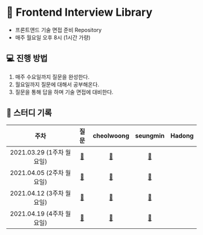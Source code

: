 # 🤔 Frontend Interview Library
- 프론트앤드 기술 면접 준비 Repository
- 매주 월요일 오후 8시 (1시간 가량)

## 💻 진행 방법
1. 매주 수요일까지 질문을 완성한다.
2. 월요일까지 질문에 대해서 공부해온다.
3. 질문을 통해 답을 하며 기술 면접에 대비한다.

## 📝 스터디 기록

|주차|질문|cheolwoong|seungmin|Hadong|
|:------:|:---:|:---:|:---:|:---:|
|2021.03.29 (1주차 월요일)|[:link:](https://github.com/Fortuna-Study/Frontend-Interview-Library/tree/main/week_1)|[:link:](https://github.com/Fortuna-Study/Frontend-Interview-Library/tree/main/week_1/cheolwoong)|[:link:](https://github.com/Fortuna-Study/Frontend-Interview-Library/tree/main/week_1/seungmin)||
|2021.04.05 (2주차 월요일)|[:link:](https://github.com/Fortuna-Study/Frontend-Interview-Library/tree/main/week_2)|[:link:](https://github.com/Fortuna-Study/Frontend-Interview-Library/tree/main/week_2/cheolwoong)|[:link:](https://github.com/Fortuna-Study/Frontend-Interview-Library/tree/main/week_2/seungmin)||
|2021.04.12 (3주차 월요일)|[:link:](https://github.com/Fortuna-Study/Frontend-Interview-Library/tree/main/week_3)|[:link:](https://github.com/Fortuna-Study/Frontend-Interview-Library/tree/main/week_3/cheolwoong)|[:link:](https://github.com/Fortuna-Study/Frontend-Interview-Library/tree/main/week_3/seungmin)||
|2021.04.19 (4주차 월요일)|[:link:](https://github.com/Fortuna-Study/Frontend-Interview-Library/tree/main/week_4)|[:link:](https://github.com/Fortuna-Study/Frontend-Interview-Library/tree/main/week_4/cheolwoong)|[:link:](https://github.com/Fortuna-Study/Frontend-Interview-Library/tree/main/week_4/seungmin)||
